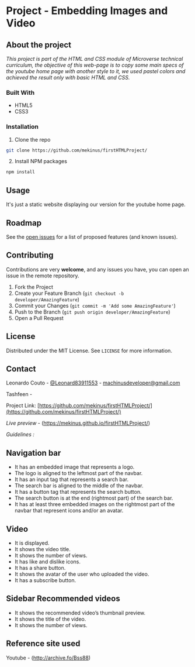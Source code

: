 # Project - Embedding Images and Video

## About the project

*This project is part of the HTML and CSS module of Microverse technical curriculum, the objective of this web-page is to
copy some main specs of the youtube home page with another style to it, we used pastel colors and achieved the result only with basic
HTML and CSS.*

### Built With
* HTML5
* CSS3

### Installation
 
1. Clone the repo
```sh
git clone https://github.com/mekinus/firstHTMLProject/
```
2. Install NPM packages
```sh
npm install
```

<!-- USAGE EXAMPLES -->
## Usage

It's just a static website displaying our version for the youtube home page.

<!-- ROADMAP -->
## Roadmap

See the [open issues](https://github.com/mekinus/firstHTMLProject/issues) for a list of proposed features (and known issues).

<!-- CONTRIBUTING -->
## Contributing

Contributions are very **welcome**, and any issues you have, you can open an issue in the remote repository.

1. Fork the Project
2. Create your Feature Branch (`git checkout -b developer/AmazingFeature`)
3. Commit your Changes (`git commit -m 'Add some AmazingFeature'`)
4. Push to the Branch (`git push origin developer/AmazingFeature`)
5. Open a Pull Request

<!-- LICENSE -->
## License

Distributed under the MIT License. See `LICENSE` for more information.

<!-- CONTACT -->
## Contact

Leonardo Couto - [@Leonard83911553](https://twitter.com/Leonardo83911553) - machinusdeveloper@gmail.com

Tashfeen - 

Project Link: [https://github.com/mekinus/firstHTMLProject/](https://github.com/mekinus/firstHTMLProject/)

*Live preview* - (https://mekinus.github.io/firstHTMLProject/)



*Guidelines :*

## Navigation bar
* It has an embedded image that represents a logo.
* The logo is aligned to the leftmost part of the navbar.
* It has an input tag that represents a search bar.
* The search bar is aligned to the middle of the navbar.
* It has a button tag that represents the search button.
* The search button is at the end (rightmost part) of the search bar.
* It has at least three embedded images on the rightmost part of the navbar that represent icons and/or an avatar.

## Video
* It is displayed.
* It shows the video title.
* It shows the number of views.
* It has like and dislike icons.
* It has a share button.
* It shows the avatar of the user who uploaded the video.
* It has a subscribe button.

## Sidebar Recommended videos
* It shows the recommended video’s thumbnail preview.
* It shows the title of the video.
* It shows the number of views.

## Reference site used

Youtube - (http://archive.fo/Bss88)
